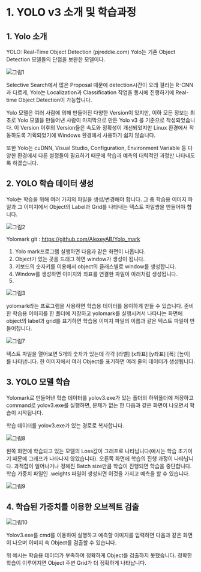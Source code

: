 # 1. YOLO v3 소개 및 학습과정

## 1. Yolo 소개

YOLO: Real-Time Object Detection (pjreddie.com)
Yolo는 기존 Object Detection 모델들의 단점을 보완한 모델이다.

![그림1](https://user-images.githubusercontent.com/63599116/119982142-72e05b00-bff9-11eb-9e99-7395d47ee50c.png)

Selective Search에서 많은 Proposal 때문에 detection시간이 오래 걸리는 R-CNN과 다르게, Yolo는 Localization과 Classification 작업을 동시에 진행하기에 Real-time Object Detection이 가능합니다. 
 
Yolo 모델은 여러 사람에 의해 만들어진 다양한 Version이 있지만, 이하 모든 정보는 최초로 Yolo 모델을 만들어낸 사람이 마지막으로 만든 Yolo v3 를 기준으로 작성되었습니다. 이 Version 이후의 Version들은 속도와 정확성이 개선되었지만 Linux 환경에서 작동하도록 기획되었기에 Windows 환경에서 사용하기 쉽지 않습니다.  
 
또한 Yolo는 cuDNN, Visual Studio, Configuration, Environment Variable 등 다양한 환경에서 다른 설정들이 필요하기 때문에 학습과 예측의 대략적인 과정만 나타내도록 하겠습니다.


## 2. YOLO 학습 데이터 생성

Yolo는 학습을 위해 여러 가지의 파일을 생성/변경해야 합니다. 그 중 학습용 이미지 파일과 그 이미지에서 Object의 Label과 Grid를 나타내는 텍스트 파일쌍을 만들어야 합니다. 

![그림2](https://user-images.githubusercontent.com/63599116/119982145-74118800-bff9-11eb-8bb5-72608ca7105f.png)

Yolomark git : https://github.com/AlexeyAB/Yolo_mark
1. Yolo mark프로그램 실행하면 다음과 같은 화면이 나옵니다. 
2. Object가 있는 곳을 드래그 하면 window가 생성이 됩니다. 
3. 키보드의 숫자키를 이용해서 object의 클래스별로 window를 생성합니다.
4.	Window를 생성하면 이미지와 좌표를 연결한 파일이 아래처럼 생성됩니다.
5.	
![그림3](https://user-images.githubusercontent.com/63599116/119982147-74aa1e80-bff9-11eb-8788-3434c740de75.png)

yolomark라는 프로그램을 사용하면 학습용 데이터를 용이하게 만들 수 있습니다. 준비한 학습용 이미지를 한 폴더에 저장하고 yolomark를 실행시켜서 나타나는 화면에 object의 label과 grid를 표기하면 학습용 이미지 파일의 이름과 같은 텍스트 파일이 만들어집니다. 

![그림7](https://user-images.githubusercontent.com/63599116/119982149-74aa1e80-bff9-11eb-9272-d9ada689cc5c.png)

텍스트 파일을 열어보면 5개의 숫자가 있는데 각각 
[라벨] [x좌표] [y좌표] [폭] [높이]
를 나타냅니다. 한 이미지에서 여러 Object를 표기하면 여러 줄의 데이터가 생성됩니다. 


## 3. YOLO 모델 학습

Yolomark로 만들어낸 학습 데이터를 yolov3.exe가 있는 폴더의 하위폴더에 저장하고 command로 yolov3.exe를 실행하면, 문제가 없는 한 다음과 같은 화면이 나오면서 학습이 시작됩니다. 
 
학습 데이터를 yolov3.exe가 있는 경로로 복사합니다.

![그림8](https://user-images.githubusercontent.com/63599116/119982150-7542b500-bff9-11eb-9562-e88c1ef76935.png)

왼쪽 화면에 학습되고 있는 모델의 Loss값이 그래프로 나타납니다(예시는 학습 초기이기 때문에 그래프가 나타나지 않았습니다). 오른쪽 화면에 학습의 진행 과정이 나타납니다. 
과적합이 일어나거나 정해진 Batch size만큼 학습이 진행되면 학습을 중단합니다. 
학습 가중치 파일인 .weights 파일이 생성되면 이것을 가지고 예측을 할 수 있습니다. 

![그림9](https://user-images.githubusercontent.com/63599116/119982151-7542b500-bff9-11eb-852a-f22cdb162ac1.png)


## 4. 학습된 가중치를 이용한 오브젝트 검출

![그림10](https://user-images.githubusercontent.com/63599116/119982153-75db4b80-bff9-11eb-9013-f205eb3858e1.png)

Yolov3.exe를 cmd를 이용하여 실행하고 예측할 이미지를 입력하면 다음과 같은 화면이 나오며 이미지 속 Object를 검출할 수 있습니다. 

위 예시는 학습용 데이터가 부족하여 정확하게 Object를 검출하지 못했습니다. 정확한 학습이 이루어지면 Object 주변 Grid가 더 정확하게 나타납니다. 

